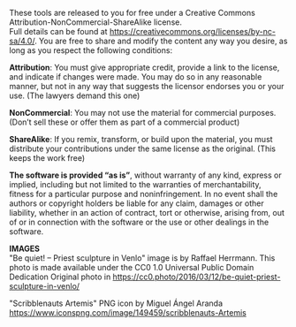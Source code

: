 These tools are released to you for free under a Creative Commons Attribution-NonCommercial-ShareAlike license.\
Full details can be found at https://creativecommons.org/licenses/by-nc-sa/4.0/. You are free to share and modify the content any way you desire, as long as you respect the following conditions:

**Attribution**: You must give appropriate credit, provide a link to the license, and indicate if changes were made. You may do so in any reasonable manner, but not in any way that suggests the licensor endorses you or your use. (The lawyers demand this one)

**NonCommercial**: You may not use the material for commercial purposes. (Don’t sell these or offer them as part of a commercial product)

**ShareAlike**: If you remix, transform, or build upon the material, you must distribute your contributions under the same license as the original. (This keeps the work free)

**The software is provided “as is”**, without warranty of any kind, express or implied, including but not limited to the warranties of merchantability, fitness for a particular purpose and noninfringement. In no event shall the authors or copyright holders be liable for any claim, damages or other liability, whether in an action of contract, tort or otherwise, arising from, out of or in connection with the software or the use or other dealings in the software.

**IMAGES**\
"Be quiet! – Priest sculpture in Venlo" image is by Raffael Herrmann.
This photo is made available under the CC0 1.0 Universal Public Domain Dedication
Original photo in https://cc0.photo/2016/03/12/be-quiet-priest-sculpture-in-venlo/

"Scribblenauts Artemis" PNG icon by Miguel Ángel Aranda
https://www.iconspng.com/image/149459/scribblenauts-Artemis
